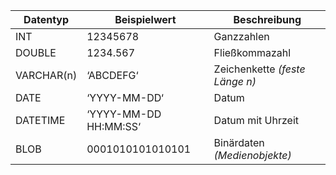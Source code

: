 | Datentyp       | Beispielwert          | Beschreibung                 |
| -------------- | --------------------- | ---------------------------- |
| INT            | 12345678              | Ganzzahlen                   |
| DOUBLE         | 1234.567              | Fließkommazahl               |
| VARCHAR(n)     | ‘ABCDEFG‘             | Zeichenkette *(feste Länge n)* |
| DATE           | ‘YYYY-MM-DD‘          | Datum                        |
| DATETIME       | ‘YYYY-MM-DD HH:MM:SS‘ | Datum mit Uhrzeit            |
| BLOB           | 0001010101010101      | Binärdaten *(Medienobjekte)*   |

